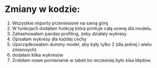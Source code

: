 # Zmiany w kodzie:
1) Wszystkie importy przeniesione na samą górę
2) W funkcjach dodałam funkcję która printuje całą ocenę dla modelu.
3) Zahashowałam pandas profiling, żeby działaly wykresy
4) Opisałam wykresy dla każdej cechy
5) Uporządkowałam dummy model, aby były tylko 2 (dla jednej i wielu zmiennych)
6) dodałam kilka wykresów
7) Zrobiłam nowe porównanie w tabeli bo wcześniej było kika błędów.
